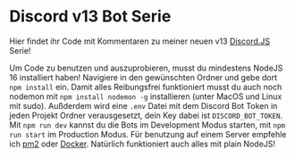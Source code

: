 # Discord v13 Bot Serie

Hier findet ihr Code mit Kommentaren zu meiner neuen v13 [Discord.JS](https://discord.js.org) Serie!

Um Code zu benutzen und auszuprobieren, musst du mindestens NodeJS 16 installiert haben! Navigiere in den gewünschten Ordner und gebe dort `npm install` ein. Damit alles Reibungsfrei funktioniert musst du auch noch nodemon mit `npm install nodemon -g` installieren (unter MacOS und Linux mit sudo). Außderdem wird eine `.env` Datei mit dem Discord Bot Token in jeden Projekt Ordner verausgesetzt, dein Key dabei ist `DISCORD_BOT_TOKEN`. Mit `npm run dev` kannst du die Bots im Development Modus starten, mit `npm run start` im Production Modus. Für benutzung auf einem Server empfehle ich [pm2](https://pm2.keymetrics.io/) oder [Docker](https://www.docker.com/). Natürlich funktioniert auch alles mit plain NodeJS!
